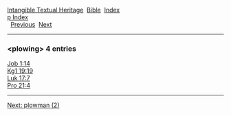 [Intangible Textual Heritage](../../index)  [Bible](../index) 
[Index](index)   
[p Index](_p_)  
  [Previous](c08646)  [Next](c08648) 

------------------------------------------------------------------------

### &lt;plowing&gt; 4 entries

[Job 1:14](../kjv/job001.htm#014)  
[Kg1 19:19](../kjv/kg1019.htm#019)  
[Luk 17:7](../kjv/luk017.htm#007)  
[Pro 21:4](../kjv/pro021.htm#004)  

------------------------------------------------------------------------

[Next: plowman (2)](c08648)
